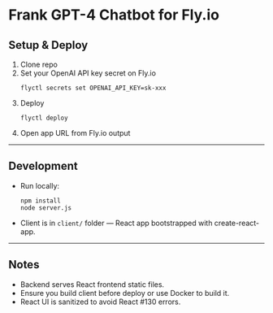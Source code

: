 # Frank GPT-4 Chatbot for Fly.io

## Setup & Deploy

1. Clone repo  
2. Set your OpenAI API key secret on Fly.io  
   ```
   flyctl secrets set OPENAI_API_KEY=sk-xxx
   ```
3. Deploy  
   ```
   flyctl deploy
   ```
4. Open app URL from Fly.io output

---

## Development

- Run locally:  
  ```
  npm install
  node server.js
  ```
- Client is in `client/` folder — React app bootstrapped with create-react-app.

---

## Notes

- Backend serves React frontend static files.  
- Ensure you build client before deploy or use Docker to build it.  
- React UI is sanitized to avoid React #130 errors.

